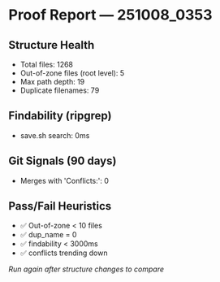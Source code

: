 # Proof Report — 251008_0353

## Structure Health
- Total files: 1268
- Out-of-zone files (root level): 5
- Max path depth: 19
- Duplicate filenames: 79

## Findability (ripgrep)
- save.sh search: 0ms

## Git Signals (90 days)
- Merges with 'Conflicts:': 0

## Pass/Fail Heuristics
- ✅ Out-of-zone < 10 files
- ✅ dup_name = 0
- ✅ findability < 3000ms
- ✅ conflicts trending down

_Run again after structure changes to compare_
